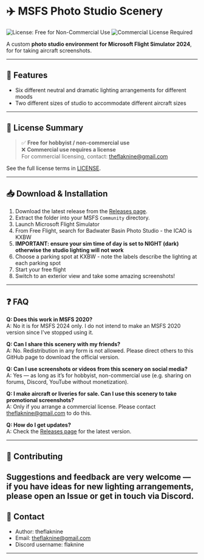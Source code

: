 # ✈️ MSFS Photo Studio Scenery

![License: Free for Non-Commercial Use](https://img.shields.io/badge/License-Free%20for%20Non--Commercial%20Use-green)
![Commercial License Required](https://img.shields.io/badge/Commercial%20Use-License%20Required-red)

A custom **photo studio environment for Microsoft Flight Simulator 2024**, for for taking aircraft screenshots.

---

## 📸 Features
- Six different neutral and dramatic lighting arrangements for different moods
- Two different sizes of studio to accommodate different aircraft sizes

---

## 📜 License Summary
> ✅ **Free for hobbyist / non-commercial use**  
> ❌ **Commercial use requires a license**  
> For commercial licensing, contact: theflaknine@gmail.com

See the full license terms in [LICENSE](./LICENSE).  

---

## 📥 Download & Installation
1. Download the latest release from the [Releases page](../../releases).  
2. Extract the folder into your MSFS `Community` directory.  
3. Launch Microsoft Flight Simulator
4. From Free Flight, search for Badwater Basin Photo Studio - the ICAO is KXBW
5.  **IMPORTANT: ensure your sim time of day is set to NIGHT (dark) otherwise the studio lighting will not work**
6.  Choose a parking spot at KXBW - note the labels describe the lighting at each parking spot
7.  Start your free flight
8.  Switch to an exterior view and take some amazing screenshots!

---

## ❓ FAQ

**Q: Does this work in MSFS 2020?**  
A: No it is for MSFS 2024 only. I do not intend to make an MSFS 2020 version since I've stopped using it. 

**Q: Can I share this scenery with my friends?**  
A: No. Redistribution in any form is not allowed. Please direct others to this GitHub page to download the official version.  

**Q: Can I use screenshots or videos from this scenery on social media?**  
A: Yes — as long as it’s for hobbyist, non-commercial use (e.g. sharing on forums, Discord, YouTube without monetization).  

**Q: I make aircraft or liveries for sale. Can I use this scenery to take promotional screenshots?**  
A: Only if you arrange a commercial license. Please contact theflaknine@gmail.com to do this.  

**Q: How do I get updates?**  
A: Check the [Releases page](../../releases) for the latest version.  

---

## 🤝 Contributing
Suggestions and feedback are very welcome — if you have ideas for new lighting arrangements, please open an Issue or get in touch via Discord.
---

## 📧 Contact
- Author: theflaknine 
- Email: theflaknine@gmail.com
- Discord username: flaknine


---
